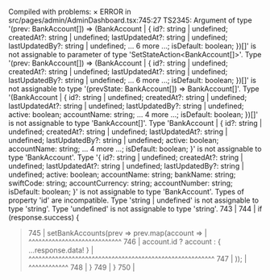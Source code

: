 Compiled with problems:
×
ERROR in src/pages/admin/AdminDashboard.tsx:745:27
TS2345: Argument of type '(prev: BankAccount[]) => (BankAccount | { id?: string | undefined; createdAt?: string | undefined; lastUpdatedAt?: string | undefined; lastUpdatedBy?: string | undefined; ... 6 more ...; isDefault: boolean; })[]' is not assignable to parameter of type 'SetStateAction<BankAccount[]>'.
  Type '(prev: BankAccount[]) => (BankAccount | { id?: string | undefined; createdAt?: string | undefined; lastUpdatedAt?: string | undefined; lastUpdatedBy?: string | undefined; ... 6 more ...; isDefault: boolean; })[]' is not assignable to type '(prevState: BankAccount[]) => BankAccount[]'.
    Type '(BankAccount | { id?: string | undefined; createdAt?: string | undefined; lastUpdatedAt?: string | undefined; lastUpdatedBy?: string | undefined; active: boolean; accountName: string; ... 4 more ...; isDefault: boolean; })[]' is not assignable to type 'BankAccount[]'.
      Type 'BankAccount | { id?: string | undefined; createdAt?: string | undefined; lastUpdatedAt?: string | undefined; lastUpdatedBy?: string | undefined; active: boolean; accountName: string; ... 4 more ...; isDefault: boolean; }' is not assignable to type 'BankAccount'.
        Type '{ id?: string | undefined; createdAt?: string | undefined; lastUpdatedAt?: string | undefined; lastUpdatedBy?: string | undefined; active: boolean; accountName: string; bankName: string; swiftCode: string; accountCurrency: string; accountNumber: string; isDefault: boolean; }' is not assignable to type 'BankAccount'.
          Types of property 'id' are incompatible.
            Type 'string | undefined' is not assignable to type 'string'.
              Type 'undefined' is not assignable to type 'string'.
    743 |
    744 |         if (response.success) {
  > 745 |           setBankAccounts(prev => prev.map(account => 
        |                           ^^^^^^^^^^^^^^^^^^^^^^^^^^^^
  > 746 |             account.id ? account : { ...response.data! }
        | ^^^^^^^^^^^^^^^^^^^^^^^^^^^^^^^^^^^^^^^^^^^^^^^^^^^^^^^^
  > 747 |           ));
        | ^^^^^^^^^^^^
    748 |         }
    749 |       }
    750 |